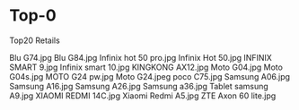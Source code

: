 # Top-0
Top20 Retails

Blu G74.jpg
Blu G84.jpg
Infinix hot 50 pro.jpg
Infinix Hot 50.jpg
INFINIX SMART 9.jpg
Infinix smart 10.jpg
KINGKONG AX12.jpg
Moto G04.jpg
Moto G04s.jpg
MOTO G24 pw.jpg
Moto G24.jpeg
poco C75.jpg
Samsung A06.jpg
Samsung A16.jpg
Samsung A26.jpg
Samsung a36.jpg
Tablet samsung A9.jpg
XIAOMI REDMI 14C.jpg
Xiaomi Redmi A5.jpg
ZTE Axon 60 lite.jpg

